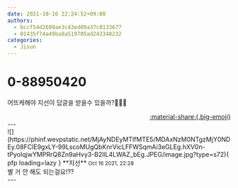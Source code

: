```yaml
---
date: 2021-10-16 22:24:52+09:00
authors:
  - bccf54d2699ae3c43ed09a37c8133677
  - 01435f74a49ba8a519705ad242348232
categories:
  - Jisun
---
```


# 0-88950420

<div class="post-container" markdown="1">
<div class="content-container md-sidebar__scrollwrap" markdown="1">

어뜨케해야 지선이 답글을 받을수 있을까?🥺🥺🥺

</div>
</div>

<div style="text-align: right;" markdown="1">
<a href="https://weverse.io/fromis9/fanpost/0-88950420" style="text-align: right;">:material-share:{.big-emoji}</a>
</div>
---

<div class="comments-container md-sidebar__scrollwrap" markdown="1">
<div class="comment" markdown="1">
<div class='id-container' markdown="1">
![](https://phinf.wevpstatic.net/MjAyNDEyMTlfMTE5/MDAxNzM0NTgzMjY0NDEy.08FClE9gxLY-99LscoMUgQbKnrVicLFFWSqmAi3eGLEg.hXV0n-tPyoIqjwYMPRrQ8Zn9aHvy3-B2llL4LWAZ_bEg.JPEG/image.jpg?type=s72){ pfp loading=lazy }
**<span class="artist">지선</span>** <small>Oct 16 2021, 22:28</small><br>
</div>
<div class='comment-body' markdown="1">
별 거 안 해도 되는걸요!??
</div>
</div>
</div>
---
